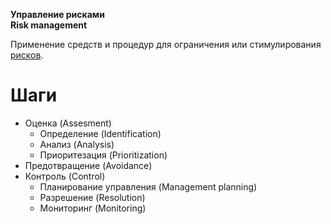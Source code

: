 **Управление рисками** <br>
**Risk management**

Применение средств и процедур для ограничения или стимулирования [рисков](/words/risk.md). 

# Шаги

- Оценка (Assesment)
  - Определение (Identification)
  - Анализ (Analysis)
  - Приоритезация (Prioritization)
- Предотвращение (Avoidance)
- Контроль (Control)
  - Планирование управления (Management planning)
  - Разрешение (Resolution)
  - Мониторинг (Monitoring)